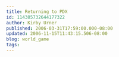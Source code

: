 ```yaml
---
title: Returning to PDX
id: 114385732644177322
author: Kirby Urner
published: 2006-03-31T17:59:00.000-08:00
updated: 2006-11-15T11:43:15.506-08:00
blog: world_game
tags: 
---
```


